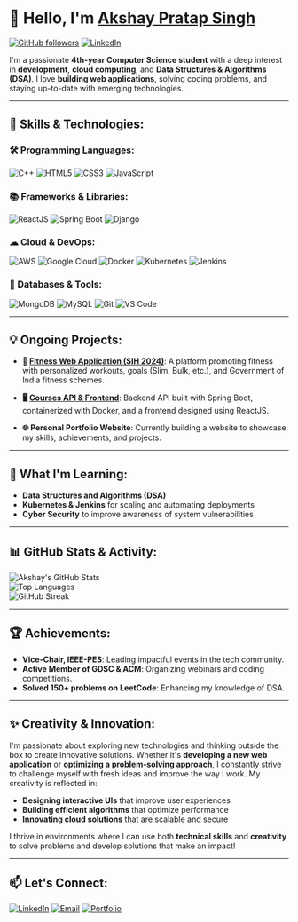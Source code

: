 # 👋 Hello, I'm [Akshay Pratap Singh](www.linkedin.com/in/akshay-pratap-singh-a309b8250) 

[![GitHub followers](https://img.shields.io/github/followers/akshayconqurers?label=Follow&style=social)](https://github.com/akshayconqurers)
[![LinkedIn](https://img.shields.io/badge/-Connect-blue?style=flat-square&logo=Linkedin&logoColor=white&link=https://www.linkedin.com/in/akshay-pratap-singh-a309b8250)](www.linkedin.com/in/akshay-pratap-singh-a309b8250)

I'm a passionate **4th-year Computer Science student** with a deep interest in **development**, **cloud computing**, and **Data Structures & Algorithms (DSA)**. I love **building web applications**, solving coding problems, and staying up-to-date with emerging technologies.

---

## 🚀 Skills & Technologies:

### 🛠 Programming Languages:
![C++](https://img.shields.io/badge/C++-00599C?style=flat&logo=cplusplus&logoColor=white) 
![HTML5](https://img.shields.io/badge/HTML5-E34F26?style=flat&logo=html5&logoColor=white)
![CSS3](https://img.shields.io/badge/CSS3-1572B6?style=flat&logo=css3&logoColor=white)
![JavaScript](https://img.shields.io/badge/JavaScript-F7DF1E?style=flat&logo=javascript&logoColor=black)

### 📚 Frameworks & Libraries:
![ReactJS](https://img.shields.io/badge/ReactJS-61DAFB?style=flat&logo=react&logoColor=black) 
![Spring Boot](https://img.shields.io/badge/Spring%20Boot-6DB33F?style=flat&logo=spring-boot&logoColor=white)
![Django](https://img.shields.io/badge/Django-092E20?style=flat&logo=django&logoColor=white)

### ☁ Cloud & DevOps:
![AWS](https://img.shields.io/badge/Amazon%20AWS-232F3E?style=flat&logo=amazon-aws&logoColor=white) 
![Google Cloud](https://img.shields.io/badge/Google%20Cloud-4285F4?style=flat&logo=google-cloud&logoColor=white)
![Docker](https://img.shields.io/badge/Docker-2496ED?style=flat&logo=docker&logoColor=white) 
![Kubernetes](https://img.shields.io/badge/Kubernetes-326CE5?style=flat&logo=kubernetes&logoColor=white) 
![Jenkins](https://img.shields.io/badge/Jenkins-D24939?style=flat&logo=jenkins&logoColor=white)

### 💾 Databases & Tools:
![MongoDB](https://img.shields.io/badge/MongoDB-47A248?style=flat&logo=mongodb&logoColor=white) 
![MySQL](https://img.shields.io/badge/MySQL-4479A1?style=flat&logo=mysql&logoColor=white)
![Git](https://img.shields.io/badge/Git-F05032?style=flat&logo=git&logoColor=white) 
![VS Code](https://img.shields.io/badge/VS%20Code-007ACC?style=flat&logo=visual-studio-code&logoColor=white)

---

## 💡 Ongoing Projects:

- **💪 [Fitness Web Application (SIH 2024)](https://github.com/akshayconqurers/fitness-web-app)**: A platform promoting fitness with personalized workouts, goals (Slim, Bulk, etc.), and Government of India fitness schemes.
  
- **🖥️ [Courses API & Frontend](https://github.com/akshayconqurers/courses-api)**: Backend API built with Spring Boot, containerized with Docker, and a frontend designed using ReactJS.

- **🌐 Personal Portfolio Website**: Currently building a website to showcase my skills, achievements, and projects.

---

## 🌱 What I'm Learning:
- **Data Structures and Algorithms (DSA)** 
- **Kubernetes & Jenkins** for scaling and automating deployments
- **Cyber Security** to improve awareness of system vulnerabilities

---

## 📊 GitHub Stats & Activity:
![Akshay's GitHub Stats](https://github-readme-stats.vercel.app/api?username=akshayconqurers&show_icons=true&theme=dark&hide=contribs,prs)  
![Top Languages](https://github-readme-stats.vercel.app/api/top-langs/?username=akshayconqurers&layout=compact&theme=dark)  
![GitHub Streak](https://streak-stats.demolab.com?user=akshayconqurers&theme=highcontrast&border_radius=4.5)

---

## 🏆 Achievements:
- **Vice-Chair, IEEE-PES**: Leading impactful events in the tech community.
- **Active Member of GDSC & ACM**: Organizing webinars and coding competitions.
- **Solved 150+ problems on LeetCode**: Enhancing my knowledge of DSA.

---

## ✨ Creativity & Innovation:
I'm passionate about exploring new technologies and thinking outside the box to create innovative solutions. Whether it's **developing a new web application** or **optimizing a problem-solving approach**, I constantly strive to challenge myself with fresh ideas and improve the way I work. My creativity is reflected in:
- **Designing interactive UIs** that improve user experiences
- **Building efficient algorithms** that optimize performance
- **Innovating cloud solutions** that are scalable and secure

I thrive in environments where I can use both **technical skills** and **creativity** to solve problems and develop solutions that make an impact!

---

## 📫 Let's Connect:
[![LinkedIn](https://img.shields.io/badge/LinkedIn-0077B5?style=flat&logo=linkedin&logoColor=white)](https://www.linkedin.com/in/akshayconqurers)
[![Email](https://img.shields.io/badge/Email-D14836?style=flat&logo=gmail&logoColor=white)](mailto:akshaypsingh@example.com)
[![Portfolio](https://img.shields.io/badge/Portfolio-2E3440?style=flat&logo=firefox&logoColor=white)](#)

